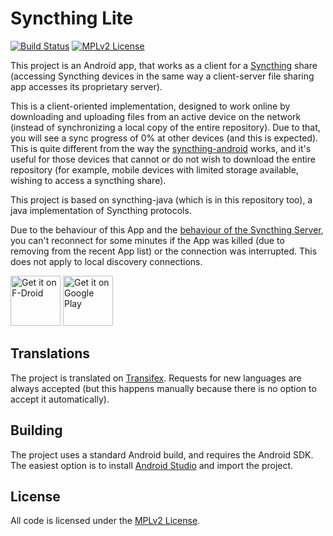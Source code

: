 # Syncthing Lite

[![Build Status](https://travis-ci.org/syncthing/syncthing-lite.svg?branch=master)](https://travis-ci.org/syncthing/syncthing-lite)
[![MPLv2 License](https://img.shields.io/badge/license-MPLv2-blue.svg?style=flat-square)](https://www.mozilla.org/MPL/2.0/)

This project is an Android app, that works as a client for a [Syncthing][1] share (accessing 
Syncthing devices in the same way a client-server file sharing app accesses its proprietary server). 

This is a client-oriented implementation, designed to work online by downloading and 
uploading files from an active device on the network (instead of synchronizing a local copy of 
the entire repository).
Due to that, you will see a sync progress of 0% at other devices (and this is expected).
This is quite different from the way the [syncthing-android][2] works, 
and it's useful for those devices that cannot or do not wish to download the entire repository (for 
example, mobile devices with limited storage available, wishing to access a syncthing share).

This project is based on syncthing-java (which is in this repository too), a java implementation of Syncthing protocols.

Due to the behaviour of this App and the [behaviour of the Syncthing Server](https://github.com/syncthing/syncthing/issues/5224),
you can't reconnect for some minutes if the App was killed (due to removing from the recent App list) or the connection was interrupted.
This does not apply to local discovery connections.

[<img alt="Get it on F-Droid" src="https://f-droid.org/badge/get-it-on.png" height="80">](https://f-droid.org/packages/net.syncthing.lite/)
[<img alt="Get it on Google Play" src="https://play.google.com/intl/en_us/badges/images/generic/en_badge_web_generic.png" height="80">](https://play.google.com/store/apps/details?id=net.syncthing.lite)

## Translations

The project is translated on [Transifex](https://www.transifex.com/syncthing/syncthing-lite/).
Requests for new languages are always accepted (but this happens manually because there is no option to accept it automatically).

## Building

The project uses a standard Android build, and requires the Android SDK. The easiest option is to
install [Android Studio][3] and import the project.

## License
All code is licensed under the [MPLv2 License][4].

[1]: https://syncthing.net/
[2]: https://github.com/syncthing/syncthing-android
[3]: https://developer.android.com/studio/index.html
[4]: LICENSE
